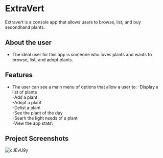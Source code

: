 # ExtraVert
  Extravert is a console app that allows users to browse, list, and buy secondhand plants. 
  
## About the user
- The ideal user for this app is someone who loves plants and wants to browse, list, and adopt plants.

## Features
- The user can see a main menu of options that allow a user to:
   -Display a list of plants\
   -Add a plant\
   -Adopt a plant\
   -Delist a plant\
   -See the plant of the day\
   -Searh the light needs of a plant\
   -View the app stats\
  
## Project Screenshots
![cJEvU9y](https://github.com/dylankmoore/ExtraVert/assets/134669892/e3269889-a0c1-40ec-bb27-e8ed73f3f751)
